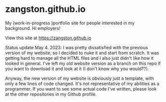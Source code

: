 # zangston.github.io
My (work-in-progress )portfolio site for people interested in my background. Hi employers!

View this site at https://zangston.github.io

Status update May 4. 2023: I was pretty dissatisfied with the previous version of my website, so I decided to nuke it and start from scratch. It was getting hard to manage all the HTML files and I also just didn't like how it looked in general. I've left my old website version as a branch on this repo if you want to download it and look at it (I don't know why you would??). 

Anyway, the new version of my website is obviously just a template, with only a few lines of code changed. It's not representative of my abilities as a programmer. If you want to see some actual code I've written, please look at the other repositories in my Github profile.
